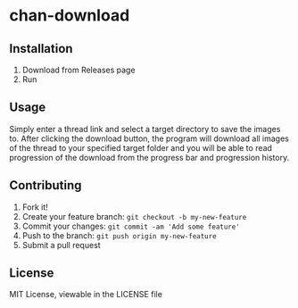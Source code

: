 
# chan-download
## Installation
1. Download from Releases page
2. Run
## Usage
Simply enter a thread link and select a target directory to save the images to.
After clicking the download button, the program will download all images of the thread to your specified target folder and you will be able to read progression of the download from the progress bar and progression history.
## Contributing
1. Fork it!
2. Create your feature branch: `git checkout -b my-new-feature`
3. Commit your changes: `git commit -am 'Add some feature'`
4. Push to the branch: `git push origin my-new-feature`
5. Submit a pull request
## License
MIT License, viewable in the LICENSE file
